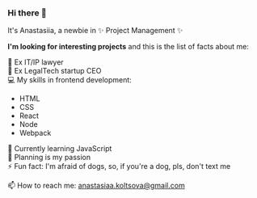 ### Hi there 👋


It's Anastasiia, a newbie in ✨ Project Management ✨

**I'm looking for interesting projects** and this is the list of facts about me:

📑 Ex IT/IP lawyer  
💅 Ex LegalTech startup CEO  
💻 My skills in frontend development:
- HTML  
- CSS
- React  
- Node  
- Webpack

🌱 Currently learning JavaScript  
🚀 Planning is my passion  
⚡ Fun fact: I'm afraid of dogs, so, if you're a dog, pls, don't text me

📫 How to reach me: anastasiaa.koltsova@gmail.com
